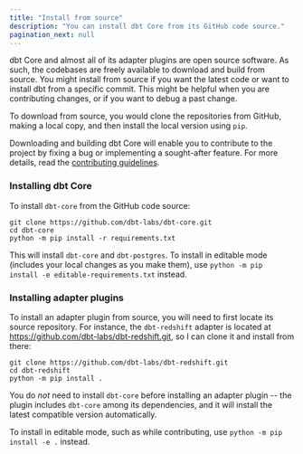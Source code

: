 ```yaml
---
title: "Install from source"
description: "You can install dbt Core from its GitHub code source."
pagination_next: null
---
```


dbt Core and almost all of its adapter plugins are open source software. As such, the codebases are freely available to download and build from source. You might install from source if you want the latest code or want to install dbt from a specific commit. This might be helpful when you are contributing changes, or if you want to debug a past change.

To download from source, you would clone the repositories from GitHub, making a local copy, and then install the local version using `pip`.

Downloading and building dbt Core will enable you to contribute to the project by fixing a bug or implementing a sought-after feature. For more details, read the [contributing guidelines](https://github.com/dbt-labs/dbt-core/blob/HEAD/CONTRIBUTING.md).

### Installing dbt Core

To install `dbt-core` from the GitHub code source:

```shell
git clone https://github.com/dbt-labs/dbt-core.git
cd dbt-core
python -m pip install -r requirements.txt
```

This will install `dbt-core` and `dbt-postgres`. To install in editable mode (includes your local changes as you make them), use `python -m pip install -e editable-requirements.txt` instead.

### Installing adapter plugins

To install an adapter plugin from source, you will need to first locate its source repository. For instance, the `dbt-redshift` adapter is located at https://github.com/dbt-labs/dbt-redshift.git, so I can clone it and install from there:

```shell
git clone https://github.com/dbt-labs/dbt-redshift.git
cd dbt-redshift
python -m pip install .
```

You do _not_ need to install `dbt-core` before installing an adapter plugin -- the plugin includes `dbt-core` among its dependencies, and it will install the latest compatible version automatically.

To install in editable mode, such as while contributing, use `python -m pip install -e .` instead.

<FAQ path="Core/install-pip-os-prereqs" />
<FAQ path="Core/install-python-compatibility" />
<FAQ path="Core/install-pip-best-practices" />
